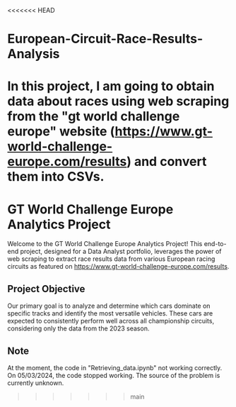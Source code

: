 <<<<<<< HEAD
# European-Circuit-Race-Results-Analysis
In this project, I am going to obtain data about races using web scraping from the "gt world challenge europe" website (https://www.gt-world-challenge-europe.com/results) and convert them into CSVs.
=======
# GT World Challenge Europe Analytics Project

Welcome to the GT World Challenge Europe Analytics Project! This end-to-end project, designed for a Data Analyst portfolio, leverages the power of web scraping to extract race results data from various European racing circuits as featured on https://www.gt-world-challenge-europe.com/results.

## Project Objective

Our primary goal is to analyze and determine which cars dominate on specific tracks and identify the most versatile vehicles. These cars are expected to consistently perform well across all championship circuits, considering only the data from the 2023 season.

## Note
At the moment, the code in "Retrieving_data.ipynb" not working correctly. On 05/03/2024, the code stopped working. The source of the problem is currently unknown.

>>>>>>> main

